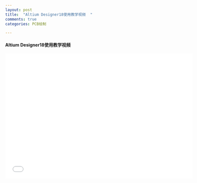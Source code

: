 ```yaml
---
layout: post
title:  "Altium Designer18使用教学视频  "
comments: true
categories: PCB绘制

---
```

#### Altium Designer18使用教学视频  
<iframe height="400" width="600" src="//player.bilibili.com/player.html?aid=52437710&cid=91768765&page=1" scrolling="no" border="0" frameborder="no" framespacing="0" allowfullscreen="true"> </iframe>
